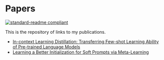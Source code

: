 # Papers
[![standard-readme compliant](https://img.shields.io/badge/readme%20style-standard-brightgreen.svg?style=flat-square)]()

This is the repository of links to my publications.

- [In-context Learning Distillation: Transferring Few-shot Learning Ability of Pre-trained Language Models](https://arxiv.org/abs/2212.10670)
- [Learning a Better Initialization for Soft Prompts via Meta-Learning](https://arxiv.org/abs/2205.12471)
